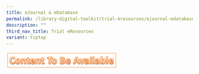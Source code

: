 ```yaml
---
title: eJournal & eDatabase
permalink: /library-digital-toolkit/trial-eresources/ejournal-edatabase/
description: ""
third_nav_title: Trial eResources
variant: tiptap
---
```

![](/images/Content_to_be_300x47.png)<p></p>